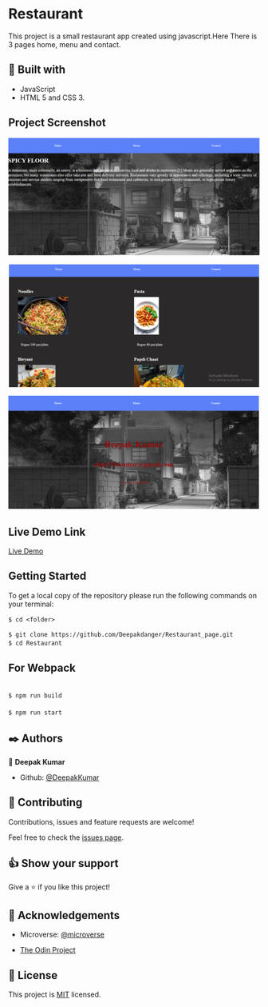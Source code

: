 
# Restaurant

This project is a small restaurant app created using javascript.Here There is 3 pages home, menu and contact.
      
## 🔧 Built with

- JavaScript
- HTML 5 and CSS 3.

## Project Screenshot

![Home Page](dist/assets/img/home.PNG)

![Menu Page](dist/assets/img/menu.PNG)

![Contact Page](dist/assets/img/contact.PNG)


## Live Demo Link

[Live Demo](https://deepakdanger.github.io/Restaurant_page/)


## Getting Started

To get a local copy of the repository please run the following commands on your terminal:

```
$ cd <folder>
```

~~~bash
$ git clone https://github.com/Deepakdanger/Restaurant_page.git
$ cd Restaurant

~~~

## For Webpack

~~~bash

$ npm run build

$ npm run start

~~~


## ✒️  Authors 


👤 **Deepak Kumar**

- Github: [@DeepakKumar](https://github.com/Deepakdanger)


## 🤝 Contributing

Contributions, issues and feature requests are welcome!

Feel free to check the [issues page](https://github.com/Deepakdanger/Restaurant_page/issues).


## 👍 Show your support

Give a ⭐️ if you like this project!

## :clap: Acknowledgements

- Microverse: [@microverse](https://www.microverse.org/)

- [The Odin Project](https://www.theodinproject.com/courses/javascript/lessons/restaurant-page)

## 📝 License

This project is [MIT](./LICENSE) licensed.